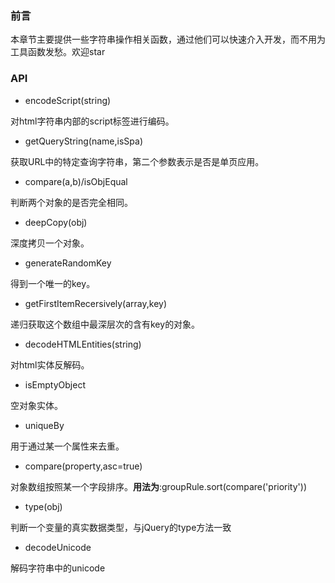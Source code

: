 ### 前言
本章节主要提供一些字符串操作相关函数，通过他们可以快速介入开发，而不用为工具函数发愁。欢迎star

### API
- encodeScript(string)

对html字符串内部的script标签进行编码。

- getQueryString(name,isSpa)

获取URL中的特定查询字符串，第二个参数表示是否是单页应用。

- compare(a,b)/isObjEqual

判断两个对象的是否完全相同。

- deepCopy(obj)

深度拷贝一个对象。

- generateRandomKey

得到一个唯一的key。

- getFirstItemRecersively(array,key)
 
递归获取这个数组中最深层次的含有key的对象。
 
- decodeHTMLEntities(string)

对html实体反解码。

- isEmptyObject
  
空对象实体。

- uniqueBy

用于通过某一个属性来去重。

- compare(property,asc=true) 
 
对象数组按照某一个字段排序。**用法为**:groupRule.sort(compare('priority'))

- type(obj)
  
 判断一个变量的真实数据类型，与jQuery的type方法一致

 - decodeUnicode

 解码字符串中的unicode